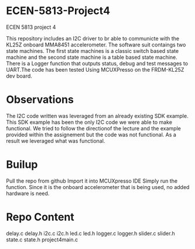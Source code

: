 # ECEN-5813-Project4
ECEN 5813 project 4

This repository includes an I2C driver to br able to communicte with the KL25Z onboard MMA8451 accelerometer. The software suit contaings two state machines. The first state machines is a classic switch based state machine and the second state machine is a table based state machine. There is a Logger function that outputs status, debug and test messages to UART.The code has been tested Using MCUXPresso on the FRDM-KL25Z dev board.

# Observations
The I2C code written was leveraged from an already existing SDK example. This SDK example has been the only I2C code we were able to make functional. We tried to follow the directionof the lecture and the example provided within the assignement but the code was not functional. As a result we leveraged what was functional.

# Builup
Pull the repo from github
Import it into MCUXpresso IDE
Simply run the function. Since it is the onboard accelerometer that is being used, no added hardware is need. 

# Repo Content
delay.c
delay.h
i2c.c
i2c.h
led.c
led.h
logger.c
logger.h
slider.c
slider.h
state.c
state.h
project4main.c
